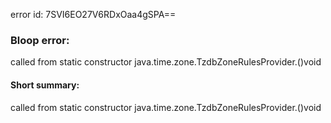 error id: 7SVI6EO27V6RDxOaa4gSPA==
### Bloop error:

called from static constructor java.time.zone.TzdbZoneRulesProvider.<stinit>()void
#### Short summary: 

called from static constructor java.time.zone.TzdbZoneRulesProvider.<stinit>()void
